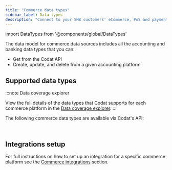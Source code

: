 ```yaml
---
title: "Commerce data types"
sidebar_label: Data types
description: "Connect to your SMB customers' eCommerce, PoS and payment data sources"
---
```


import DataTypes from '@components/global/DataTypes'

The data model for commerce data sources includes all the accounting and banking data types that you can:

- Get from the Codat API
- Create, update, and delete from a given accounting platform

## Supported data types

:::note Data coverage explorer

View the full details of the data types that Codat supports for each commerce platform in the <a className="external" href="https://knowledge.codat.io/supported-features/commerce?view=tab-by-data-type" target="_blank">Data coverage explorer</a>.
:::

The following commerce data types are available via Codat's API:

<!-- <DataTypes product="commerce-api" urlPrefix="/commerce-api#"/> -->

<br/>

## Integrations setup

For full instructions on how to set up an integration for a specific commerce platform see the [Commerce integrations](/commerce-api/overview) section.
